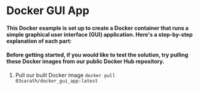 # Docker GUI App 

#### This Docker example is set up to create a Docker container that runs a simple graphical user interface (GUI) application. Here's a step-by-step explanation of each part:

#### Before getting started, if you would like to test the solution, try pulling these Docker images from our public Docker Hub repository.

1. Pull our built Docker image
``
docker pull 03sarath/docker_gui_app:latest
``

